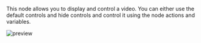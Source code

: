 This node allows you to display and control a video. You can either use the default controls and hide controls and control it using the node actions and variables.

![preview](/images/videoPlayer/preview.png)
